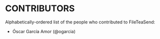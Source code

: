 # CONTRIBUTORS

Alphabetically-ordered list of the people who contributed to FileTeaSend:

- Óscar García Amor (@ogarcia)
